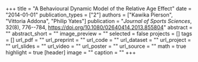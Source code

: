 +++
title = "A Behavioural Dynamic Model of the Relative Age Effect"
date = "2014-01-01"
publication_types = ["2"]
authors = ["Kawika Pierson", "Vittoria Addona", "Philip Yates"]
publication = "_Journal of Sports Sciences_, 32(8), 776--784, https://doi.org/10.1080/02640414.2013.855804"
abstract = ""
abstract_short = ""
image_preview = ""
selected = false
projects = []
tags = []
url_pdf = ""
url_preprint = ""
url_code = ""
url_dataset = ""
url_project = ""
url_slides = ""
url_video = ""
url_poster = ""
url_source = ""
math = true
highlight = true
[header]
image = ""
caption = ""
+++

